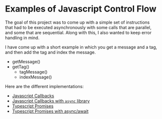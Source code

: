 # Examples of Javascript Control Flow

The goal of this project was to come up with a simple set of instructions that had to be executed
asynchronously with some calls that are parallel, and some that are sequential. Along with this, I also
wanted to keep error handling in mind.

I have come up with a short example in which you get a message and a tag, and then add the tag and index the message.
* getMessage()
* getTag()
  * tagMessage()
  * indexMessage()

Here are the different implementations:

* [Javascript Callbacks](a.js)
* [Javascript Callbacks with `async` library](b.js)
* [Typescript Promises](c.ts)
* [Typescript Promises with async/await](d.ts)